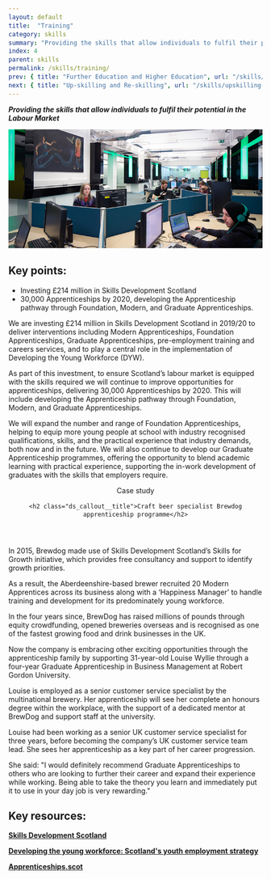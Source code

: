 ```yaml
---
layout: default
title:  "Training"
category: skills
summary: "Providing the skills that allow individuals to fulfil their potential in the Labour Market"
index: 4
parent: skills
permalink: /skills/training/
prev: { title: "Further Education and Higher Education", url: "/skills/further-higher-education/" }
next: { title: "Up-skilling and Re-skilling", url: "/skills/upskilling-and-reskilling/" }
---
```

***Providing the skills that allow individuals to fulfil their potential in the Labour Market***

![A photograph of games design students at work in Abertay University](/assets/images/pageimages/Skills.28.jpg)

## Key points:

* Investing £214 million in Skills Development Scotland
* 30,000 Apprenticeships by 2020, developing the Apprenticeship pathway through Foundation, Modern, and Graduate Apprenticeships.

We are investing £214 million in Skills Development Scotland in 2019/20 to deliver interventions including Modern Apprenticeships, Foundation Apprenticeships, Graduate Apprenticeships, pre-employment training and careers services, and to play a central role in the implementation of Developing the Young Workforce (DYW).

As part of this investment, to ensure Scotland’s labour market is equipped with the skills required we will continue to improve opportunities for apprenticeships, delivering 30,000 Apprenticeships by 2020. This will include developing the Apprenticeship pathway through Foundation, Modern, and Graduate Apprenticeships.

We will expand the number and range of Foundation Apprenticeships, helping to equip more young people at school with industry recognised qualifications, skills, and the practical experience that industry demands, both now and in the future.  We will also continue to develop our Graduate Apprenticeship programmes, offering the opportunity to blend academic learning with practical experience, supporting the in-work development of graduates with the skills that employers require.

<div class="ds_callout">
<header>
    <div class="ds_callout__label ds_content-label">Case study</div>

    <h2 class="ds_callout__title">Craft beer specialist Brewdog apprenticeship programme</h2>
</header>

<div class="ds_callout__content">
<p>In 2015, Brewdog made use of Skills Development Scotland’s Skills for Growth initiative, which provides free consultancy and support to identify growth priorities.</p>
<p>As a result, the Aberdeenshire-based brewer recruited 20 Modern Apprentices across its business along with a ‘Happiness Manager’ to handle training and development for its predominately young workforce.</p>
<p>In the four years since, BrewDog has raised millions of pounds through equity crowdfunding, opened breweries overseas and is recognised as one of the fastest growing food and drink businesses in the UK.</p>
<p>Now the company is embracing other exciting opportunities through the apprenticeship family by supporting 31-year-old Louise Wyllie through a four-year Graduate Apprenticeship in Business Management at Robert Gordon University.</p>
<p>Louise is employed as a senior customer service specialist by the multinational brewery. Her apprenticeship will see her complete an honours degree within the workplace, with the support of a dedicated mentor at BrewDog and support staff at the university.</p>
<p>Louise had been working as a senior UK customer service specialist for three years, before becoming the company’s UK customer service team lead. She sees her apprenticeship as a key part of her career progression.</p>
<p>She said: "I would definitely recommend Graduate Apprenticeships to others who are looking to further their career and expand their experience while working. Being able to take the theory you learn and immediately put it to use in your day job is very rewarding."</p>
</div>
</div>

## Key resources:

**[Skills Development Scotland](https://www.skillsdevelopmentscotland.co.uk/)**

**[Developing the young workforce: Scotland's youth employment strategy](https://www.gov.scot/publications/developing-young-workforce-scotlands-youth-employment-strategy/)**

**[Apprenticeships.scot](https://www.apprenticeships.scot/)**
